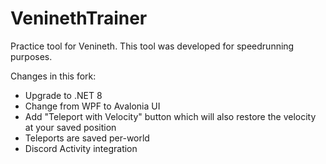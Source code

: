 # VeninethTrainer

Practice tool for Venineth. This tool was developed for speedrunning purposes.

Changes in this fork:
* Upgrade to .NET 8
* Change from WPF to Avalonia UI
* Add "Teleport with Velocity" button which will also restore the velocity at your saved position
* Teleports are saved per-world
* Discord Activity integration
